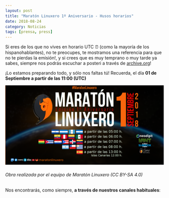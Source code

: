 ```yaml
---
layout: post
title: "Maratón Linuxero 1º Aniversario - Husos horarios"
date: 2018-08-24
category: Noticias
tags: [prensa, press]
---
```


Si eres de los que no vives en horario UTC ⏰  (como la mayoría de los hispanohablantes), no te preocupes, te mostramos una referencia para que no te pierdas la emisión!, y si crees que es muy temprano o muy tarde ya sabes, siempre nos podrás escuchar a posteri a través de [archive.org](https://archive.org/details/@maratonlinuxero)!

¡Lo estamos preparando todo, y sólo nos faltas tú! Recuerda, el día **01 de Septiembre a partir de las 11:00 (UTC)**


![#Prensa](/media/06_MARATON1Aniversario/Husos_horarios_ML1920x960.png)
###### Obra realizada por el equipo de Maratón Linuxero (CC BY-SA 4.0)


Nos encontrarás, como siempre, **a través de nuestros canales habituales**: